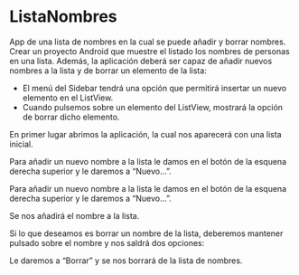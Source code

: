 # ListaNombres
App de una lista de nombres en la cual se puede añadir y borrar nombres.
Crear un proyecto Android que muestre el listado los nombres de personas en una lista. Además, la aplicación deberá ser capaz de añadir nuevos nombres a la lista y de borrar un elemento de la lista:
- El menú del Sidebar tendrá una opción que permitirá insertar un nuevo elemento en el ListView.
- Cuando pulsemos sobre un elemento del ListView, mostrará la opción de borrar dicho elemento.

En primer lugar abrimos la aplicación, la cual nos aparecerá con una lista inicial.


Para añadir un nuevo nombre a la lista le damos en el botón de la esquena derecha superior y le daremos a “Nuevo…”.


Para añadir un nuevo nombre a la lista le damos en el botón de la esquena derecha superior y le daremos a “Nuevo…”.


Se nos añadirá el nombre a la lista.


Si lo que deseamos es borrar un nombre de la lista, deberemos mantener pulsado sobre el nombre y nos saldrá dos opciones:


Le daremos a “Borrar” y se nos borrará de la lista de nombres.


